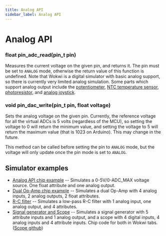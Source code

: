```yaml
---
title: Analog API
sidebar_label: Analog API
---
```


# Analog API

### float pin_adc_read(pin_t pin)

Measures the current voltage on the given pin, and returns it. The pin must be set to `ANALOG` mode, otherwise the return value of this function is undefined. Note that Wokwi is a digital simulator with basic analog support, so there is currently very limited analog simulation. Some parts which support analog output include the [potentiometer](../parts/wokwi-slide-potentiometer), [NTC temperature sensor](../parts/wokwi-ntc-temperature-sensor), [photoresistor](../parts/wokwi-photoresistor-sensor), and [analog joystick](../parts/wokwi-analog-joystick).

### void pin_dac_write(pin_t pin, float voltage)

Sets the analog voltage on the given pin. Currently, the reference voltage for all the virtual ADCs is 5 volts (regardless of the MCU), so setting the voltage to 0 will return the minimum value, and setting the voltage to 5 will return the maximum value (that is 1023 on Arduino). This may change in the future.

This method can be called before setting the pin to `ANALOG` mode, but the voltage will only update once the pin mode is set to `ANALOG`.

## Simulator examples

- [Analog API chip example](https://wokwi.com/projects/330112801381024338) -- Simulates a 0-5V/0-ADC_MAX voltage source. One float attribute and one analog output.
- [Dual Op-Amp chip example](https://wokwi.com/projects/409320061010147329) -- Simulates a dual Op-Amp with 4 analog inputs, 2 analog outputs, 2 float attributes.
- [R-C filter](https://wokwi.com/projects/409325290405496833) -- Simulates a low-pass R-C filter with 1 analog input, one analog output, and 4 attributes.
- [Signal generator and Scope](https://wokwi.com/projects/359331973918199809) -- Simulates a signal generator with 5 attribute inputs and 1 analog output, and a scope with 4 digital inputs, 4 analog inputs and 4 attribute inputs.  Chip code for both in Wokwi tabs. ([Scope github](https://github.com/Dlloydev/Wokwi-Chip-Scope))
